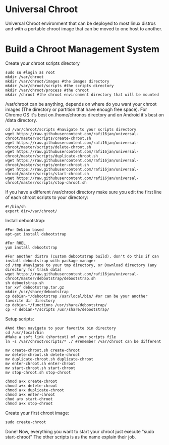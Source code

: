 # Universal Chroot
Universal Chroot environment that can be deployed to most linux distros and with a portable chroot image that can be moved to one host to another.

# Build a Chroot Management System
Create your chroot scripts directory

```
sudo su #login as root
mkdir /var/chroot
mkdir /var/chroot/images #the images directory
mkdir /var/chroot/scripts #the scripts directory
mkdir /var/chroot/process #the chroot
mkdir /chroot #the chroot environment directory that will be mounted
```

/var/chroot can be anything, depends on where do you want your chroot images (The directory or partition that have enough free space). For Chrome OS it's best on /home/chronos directory and on Android it's best on /data directory.

```
cd /var/chroot/scripts #navigate to your scripts directory
wget https://raw.githubusercontent.com/rafi16jan/universal-chroot/master/scripts/create-chroot.sh
wget https://raw.githubusercontent.com/rafi16jan/universal-chroot/master/scripts/delete-chroot.sh
wget https://raw.githubusercontent.com/rafi16jan/universal-chroot/master/scripts/duplicate-chroot.sh
wget https://raw.githubusercontent.com/rafi16jan/universal-chroot/master/scripts/enter-chroot.sh
wget https://raw.githubusercontent.com/rafi16jan/universal-chroot/master/scripts/start-chroot.sh
wget https://raw.githubusercontent.com/rafi16jan/universal-chroot/master/scripts/stop-chroot.sh
```

If you have a different /var/chroot directory make sure you edit the first line of each chroot scripts to your directory:
```
#!/bin/sh
export dir=/var/chroot/
```

Install debootstrap:

```
#For Debian based
apt-get install debootstrap

#For RHEL
yum install debootstrap

#For another distro (custom debootstrap build), don't do this if can install debootstrap with package manager
cd /tmp #navigate to your tmp directory, or Download directory (any directory for trash data)
wget https://raw.githubusercontent.com/rafi16jan/universal-chroot/master/debootstrap/debootstrap.sh
sh debootstrap.sh
tar xvf debootstrap.tar.gz
mkdir /usr/share/debootstrap
cp debian-*/debootstrap /usr/local/bin/ #or can be your another favorite dir directory
cp debian-*/functions /usr/share/debootstrap/
cp -r debian-*/scripts /usr/share/debootstrap/
```

Setup scripts:

```
#And then navigate to your favorite bin directory
cd /usr/local/bin
#Make a soft link (shortcut) of your scripts file
ln -s /var/chroot/scripts/* ./ #remember /var/chroot can be different

mv create-chroot.sh create-chroot
mv delete-chroot.sh delete-chroot
mv duplicate-chroot.sh duplicate-chroot
mv enter-chroot.sh enter-chroot
mv start-chroot.sh start-chroot
mv stop-chroot.sh stop-chroot

chmod a+x create-chroot
chmod a+x delete-chroot
chmod a+x duplicate-chroot
chmod a+x enter-chroot
chod a+x start-chroot
chmod a+x stop-chroot
```

Create your first chroot image:
```
sudo create-chroot
```

Done! Now, everything you want to start your chroot just execute "sudo start-chroot"
The other scripts is as the name explain their job.

